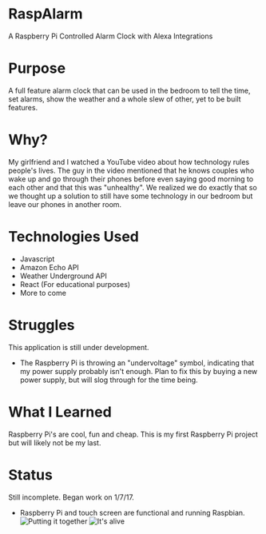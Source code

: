 # RaspAlarm
A Raspberry Pi Controlled Alarm Clock with Alexa Integrations

# Purpose
A full feature alarm clock that can be used in the bedroom to tell the time, set alarms, show the weather and a whole slew of other, yet to be built features. 

# Why?
My girlfriend and I watched a YouTube video about how technology rules people's lives. The guy in the video mentioned that he knows couples who wake up and go through their phones before even saying good morning to each other and that this was "unhealthy". We realized we do exactly that so we thought up a solution to still have some technology in our bedroom but leave our phones in another room. 

# Technologies Used
- Javascript
- Amazon Echo API
- Weather Underground API
- React (For educational purposes)
- More to come

# Struggles
This application is still under development.
- The Raspberry Pi is throwing an "undervoltage" symbol, indicating that my power supply probably isn't enough. Plan to fix this by buying a new power supply, but will slog through for the time being. 

# What I Learned
Raspberry Pi's are cool, fun and cheap. This is my first Raspberry Pi project but will likely not be my last. 

# Status
Still incomplete. Began work on 1/7/17. 
- Raspberry Pi and touch screen are functional and running Raspbian. 
![Putting it together](https://github.com/sfreeman422/RaspAlarm/blob/master/Images/IMG_20170107_160214.jpg)
![It's alive](https://github.com/sfreeman422/RaspAlarm/blob/master/Images/IMG_20170107_160419.jpg)
